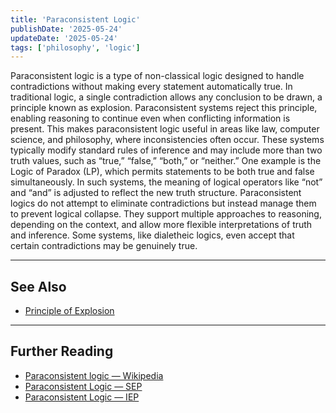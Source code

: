 ```yaml
---
title: 'Paraconsistent Logic'
publishDate: '2025-05-24'
updateDate: '2025-05-24'
tags: ['philosophy', 'logic']
---
```


Paraconsistent logic is a type of non-classical logic designed to handle contradictions without making every statement automatically true. In traditional logic, a single contradiction allows any conclusion to be drawn, a principle known as explosion. Paraconsistent systems reject this principle, enabling reasoning to continue even when conflicting information is present. This makes paraconsistent logic useful in areas like law, computer science, and philosophy, where inconsistencies often occur. These systems typically modify standard rules of inference and may include more than two truth values, such as “true,” “false,” “both,” or “neither.” One example is the Logic of Paradox (LP), which permits statements to be both true and false simultaneously. In such systems, the meaning of logical operators like “not” and “and” is adjusted to reflect the new truth structure. Paraconsistent logics do not attempt to eliminate contradictions but instead manage them to prevent logical collapse. They support multiple approaches to reasoning, depending on the context, and allow more flexible interpretations of truth and inference. Some systems, like dialetheic logics, even accept that certain contradictions may be genuinely true.

---

## See Also

- [Principle of Explosion](/posts/principle-of-explosion)

---

## Further Reading

- [Paraconsistent logic — Wikipedia](https://en.wikipedia.org/wiki/Paraconsistent_logic)
- [Paraconsistent Logic — SEP](https://plato.stanford.edu/entries/logic-paraconsistent/)
- [Paraconsistent Logic — IEP](https://iep.utm.edu/para-log/)
